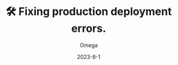 ---
author: "Omega"
title: "🛠️ Fixing production deployment errors."
description : "Deploy လုပ်တဲ့အချိန် SSR ​တွေမှာ error ဖြစ်​နေတဲ့အတွက် error ​တွေပြန် fix ဖြစ်ပါတယ်။ပြီး​​တော့ ဘာမှဆက်မလုပ်ဖြစ်​တော့ပါဘူး။"
date: "2023-8-1"
thumbnail : ""
---